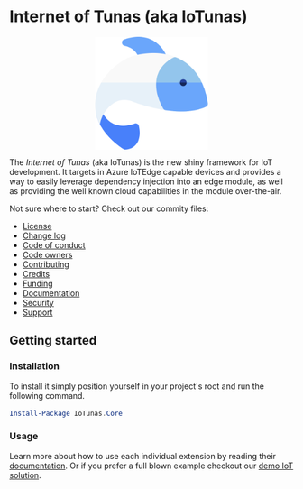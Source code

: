 Internet of Tunas (aka IoTunas)
===============================

<img src="assets/icon.png" alt="iotunas-logo" height="200" style="display: block; margin: auto;">

The *Internet of Tunas* (aka IoTunas) is the new shiny framework for IoT development. 
It targets in Azure IoTEdge capable devices and provides a way to easily leverage
dependency injection into an edge module, as well as providing the well known
cloud capabilities in the module over-the-air. 

Not sure where to start? Check out our commity files:
- [License](/LICENSE)
- [Change log](/docs/CHANGELOG.md)
- [Code of conduct](/docs/CODE_OF_CONDUCT.md)
- [Code owners](/docs/CODEOWNERS)
- [Contributing](/docs/CONTRIBUTING.md)
- [Credits](/docs/CREDITS.md)
- [Funding](/docs/FUNDING.yml)
- [Documentation](/docs/README.md)
- [Security](/docs/SECURITY.md)
- [Support](/docs/SUPPORT.md)

Getting started
---------------

### Installation
To install it simply position yourself in your project's root and run the following command.
```powershell
Install-Package IoTunas.Core
```

### Usage
Learn more about how to use each individual extension by reading their [documentation](/docs/README.md). 
Or if you prefer a full blown example checkout our [demo IoT solution](/demo/README.md).
